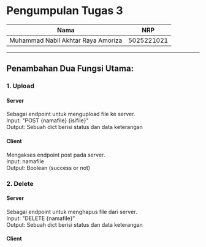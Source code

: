 # Pengumpulan Tugas 3

| Nama | NRP |
| --- | --- |
| Muhammad Nabil Akhtar Raya Amoriza | 5025221021 |

---

## Penambahan Dua Fungsi Utama:

### 1. Upload
#### Server
Sebagai endpoint untuk mengupload file ke server.  
Input: "POST {namafile} {isifile}"  
Output: Sebuah dict berisi status dan data keterangan

#### Client
Mengakses endpoint post pada server.  
Input: namafile  
Output: Boolean (success or not)

### 2. Delete
#### Server
Sebagai endpoint untuk menghapus file dari server.  
Input: "DELETE {namafile}"  
Output: Sebuah dict berisi status dan data keterangan
#### Client